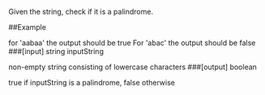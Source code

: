 Given the string, check if it is a palindrome.

##Example

for 'aabaa' the output should be true
For 'abac' the output should be false
###[input] string inputString

non-empty string consisting of lowercase characters
###[output] boolean

true if inputString is a palindrome, false otherwise
